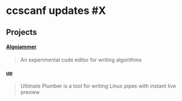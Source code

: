 # ccscanf updates #X

## Projects

#### [Algojammer](https://github.com/ChrisKnott/Algojammer)

> An experimental code editor for writing algorithms

#### [up](https://github.com/akavel/up)

> Ultimate Plumber is a tool for writing Linux pipes with instant live preview
